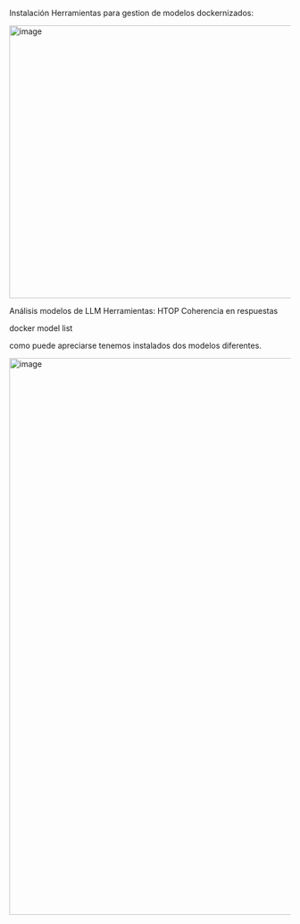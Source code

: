 Instalación Herramientas para gestion de modelos dockernizados:




<img width="539" height="488" alt="image" src="https://github.com/user-attachments/assets/02a3af61-747d-4f5d-b394-4f59fec1d0e8" />



Análisis modelos de LLM 
Herramientas:
HTOP
Coherencia en respuestas

docker model list

como puede apreciarse tenemos instalados dos modelos diferentes.

<img width="1611" height="996" alt="image" src="https://github.com/user-attachments/assets/fb8d5a8c-6e6a-45af-844b-07ee64ee251e" />

